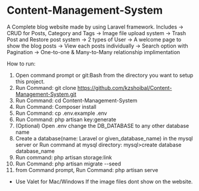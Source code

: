 # Content-Management-System
A Complete blog website made by using Laravel framework. Includes 
-> CRUD for Posts, Category and Tags
-> Image file upload system
-> Trash Post and Restore post system
-> 2 types of User
-> A welcome page to show the blog posts
-> View each posts individually
-> Search option with Pagination
-> One-to-one & Many-to-Many relationship implimentation


How to run:
1. Open command prompt or git:Bash from the directory you want to setup this project.
2. Run Command: git clone https://github.com/kzshoibal/Content-Management-System.git
3. Run Command: cd Content-Management-System
4. Run Command: Composer install
5. Run Command: cp .env.example .env
6. Run Command: php artisan key:generate
7. (Optional) Open .env change the DB_DATABASE to any other database name
8. Create a database(name: Laravel or given_database_name) in the mysql server
or Run command at mysql directory: mysql>create database database_name
9. Run command: php artisan storage:link
10. Run Command: php artisan migrate --seed
11. from Command prompt, Run Command: php artisan serve

* Use Valet for Mac/Windows If the image files dont show on the website.

